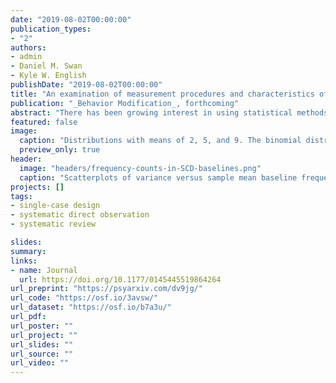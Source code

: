 ```yaml
---
date: "2019-08-02T00:00:00"
publication_types:
- "2"
authors:
- admin
- Daniel M. Swan
- Kyle W. English
publishDate: "2019-08-02T00:00:00"
title: "An examination of measurement procedures and characteristics of baseline outcome data in single-case research"
publication: "_Behavior Modification_, forthcoming"
abstract: "There has been growing interest in using statistical methods to analyze data and estimate effect size indices from studies that use single-case designs (SCDs), as a complement to traditional visual inspection methods. The validity of a statistical method rests on whether its assumptions are plausible representations of the process by which the data were collected, yet there is evidence that some assumptions---particularly regarding normality of error distributions---may be inappropriate for single-case data. To develop more appropriate modelling assumptions and statistical methods, researchers must attend to the features of real SCD data. In this study, we examine several features of SCDs with behavioral outcome measures in order to inform development of statistical methods. Drawing on a corpus of over 300 studies, including approximately 1800 cases, from seven systematic reviews that cover a range of interventions and outcome constructs, we report the distribution of study designs, distribution of outcome measurement procedures, and features of baseline outcome data distributions for the most common types of measurements used in single-case research. We discuss implications for the development of more realistic assumptions regarding outcome distributions in SCD studies, as well as the design of Monte Carlo simulation studies evaluating the performance of statistical analysis techniques for SCED data."
featured: false
image: 
  caption: "Distributions with means of 2, 5, and 9. The binomial distribution has size 10."
  preview_only: true
header:
  image: "headers/frequency-counts-in-SCD-baselines.png"
  caption: "Scatterplots of variance versus sample mean baseline frequency for event count outcomes, with marginal distributions of mean baseline frequency. Left-hand plots (purple) depict positive-valence outcomes. Right-hand plots (green) depict negative-valence outcomes. Each point represents one data series, with size corresponding to baseline phase length. Dashed lines represent unit slopes, where variance is equal to mean. Blue curves depict local linear regressions of variance as a function of mean. Dots along the horizontal axis indicate the quartiles of the distribution."
projects: []
tags: 
- single-case design
- systematic direct observation
- systematic review

slides: 
summary: 
links:
- name: Journal
  url: https://doi.org/10.1177/0145445519864264
url_preprint: "https://psyarxiv.com/dv9jg/"
url_code: "https://osf.io/3avsw/"
url_dataset: "https://osf.io/b7a3u/"
url_pdf: 
url_poster: ""
url_project: ""
url_slides: ""
url_source: ""
url_video: ""
---
```

